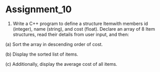 # Assignment_10
1. Write a C++ program to define a structure Itemwith members id (integer), name (string), and cost (float). Declare an array of 8 Item structures, read their details from user input, and then:

(a) Sort the array in descending order of cost.

(b) Display the sorted list of items.

(c) Additionally, display the average cost of all items.
